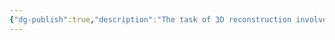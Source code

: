 ```yaml
---
{"dg-publish":true,"description":"The task of 3D reconstruction involves creating a 3D model of an object or a scene from various forms of input data. This data can include 2D images, point clouds, or videos.","permalink":"/projects/library/entrance/720-20/","dgPassFrontmatter":true,"noteIcon":"0","created":"2024-05-07T15:17:25.781+09:00","updated":"2024-05-07T15:21:20.456+09:00"}
---
```


